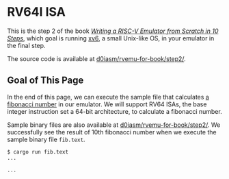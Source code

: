 # RV64I ISA

This is the step 2 of the book [_Writing a RISC-V Emulator from Scratch in 10 Steps_](./), which goal is running [xv6](https://github.com/mit-pdos/xv6-riscv), a small Unix-like OS, in your emulator in the final step.

The source code is available at [d0iasm/rvemu-for-book/step2/](https://github.com/d0iasm/rvemu-for-book/tree/master/step2).

## Goal of This Page

In the end of this page, we can execute the sample file that calculates [a fibonacci number](https://en.wikipedia.org/wiki/Fibonacci_number) in our emulator. We will support RV64 ISAs, the base integer instruction set a 64-bit architecture, to calculate a fibonacci number.

Sample binary files are also available at [d0iasm/rvemu-for-book/step2/](https://github.com/d0iasm/rvemu-for-book/tree/master/step2). We successfully see the result of 10th fibonacci number when we execute the sample binary file `fib.text`.

```text
$ cargo run fib.text
...

...
```

